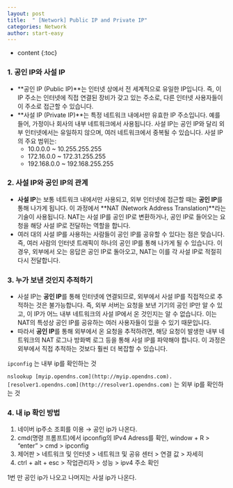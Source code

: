 ```yaml
---
layout: post
title:  " [Network] Public IP and Private IP"
categories: Network
author: start-easy
---
```

* content
{:toc}


### 1. 공인 IP와 사설 IP

- **공인 IP (Public IP)**는 인터넷 상에서 전 세계적으로 유일한 IP입니다. 즉, 이 IP 주소는 인터넷에 직접 연결된 장비가 갖고 있는 주소로, 다른 인터넷 사용자들이 이 주소로 접근할 수 있습니다.
- **사설 IP (Private IP)**는 특정 네트워크 내에서만 유효한 IP 주소입니다. 예를 들어, 가정이나 회사의 내부 네트워크에서 사용됩니다. 사설 IP는 공인 IP와 달리 외부 인터넷에서는 유일하지 않으며, 여러 네트워크에서 중복될 수 있습니다. 사설 IP의 주요 범위는:
    - 10.0.0.0 ~ 10.255.255.255
    - 172.16.0.0 ~ 172.31.255.255
    - 192.168.0.0 ~ 192.168.255.255

### 2. 사설 IP와 공인 IP의 관계

- **사설 IP**는 보통 네트워크 내에서만 사용되고, 외부 인터넷에 접근할 때는 **공인 IP**를 통해 나가게 됩니다. 이 과정에서 **NAT (Network Address Translation)**라는 기술이 사용됩니다. NAT는 사설 IP를 공인 IP로 변환하거나, 공인 IP로 들어오는 요청을 해당 사설 IP로 전달하는 역할을 합니다.
- 여러 대의 사설 IP를 사용하는 사람들이 공인 IP를 공유할 수 있다는 점은 맞습니다. 즉, 여러 사람의 인터넷 트래픽이 하나의 공인 IP를 통해 나가게 될 수 있습니다. 이 경우, 외부에서 오는 응답은 공인 IP로 돌아오고, NAT는 이를 각 사설 IP로 적절히 다시 전달합니다.

### 3. 누가 보낸 것인지 추적하기

- 사설 IP는 **공인 IP**를 통해 인터넷에 연결되므로, 외부에서 사설 IP를 직접적으로 추적하는 것은 불가능합니다. 즉, 외부 서버는 요청을 보낸 기기의 공인 IP만 알 수 있고, 이 IP가 어느 내부 네트워크의 사설 IP에서 온 것인지는 알 수 없습니다. 이는 NAT의 특성상 공인 IP를 공유하는 여러 사용자들이 있을 수 있기 때문입니다.
- 따라서 **공인 IP**를 통해 외부에서 온 요청을 추적하려면, 해당 요청이 발생한 내부 네트워크의 NAT 로그나 방화벽 로그 등을 통해 사설 IP를 파악해야 합니다. 이 과정은 외부에서 직접 추적하는 것보다 훨씬 더 복잡할 수 있습니다.

`ipconfig` 는 내부 ip를 확인하는 것

`nslookup [myip.opendns.com](http://myip.opendns.com). [resolver1.opendns.com](http://resolver1.opendns.com)` 는 외부 ip를 확인하는 것

### 4. 내 ip 확인 방법

1. 네이버 ip주소 조회를 이용 → 공인 ip가 나온다.
2. cmd(명령 프롬프트)에서 ipconfig의 IPv4 Adress를 확인, window + R > “enter” > cmd > ipconfig
3. 제어판 > 네트워크 및 인터넷 > 네트워크 및 공유 센터 > 연결 값 > 자세히
4. ctrl + alt + esc > 작업관리자 > 성능 > ipv4 주소 확인

1번 만 공인 ip가 나오고 나머지는 사설 ip가 나온다.